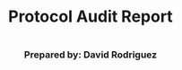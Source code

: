 <!DOCTYPE html>
<html>
<head>
<style>
    .full-page {
        width:  100%;
        height:  100vh; /* This will make the div take up the full viewport height */
        display: flex;
        flex-direction: column;
        justify-content: center;
        align-items: center;
    }
    .full-page img {
        max-width:  200;
        max-height:  200;
        margin-bottom: 5rem;
    }
    .full-page div{
        display: flex;
        flex-direction: column;
        justify-content: center;
        align-items: center;
    }
</style>
</head>
<body>

<div class="full-page">
    <div>
    <h1>Protocol Audit Report</h1>
    <h3>Prepared by: David Rodriguez</h3>
    </div>
</div>

</body>
</html>

<!-- Your report starts here! -->

# Table of Contents
- [Table of Contents](#table-of-contents)
- [Protocol Summary](#protocol-summary)
- [Disclaimer](#disclaimer)
- [Risk Classification](#risk-classification)
- [Audit Details](#audit-details)
  - [Scope](#scope)
  - [Roles](#roles)
- [Executive Summary](#executive-summary)
  - [Issues found](#issues-found)
- [Findings](#findings)
  - [High](#high)
    - [\[H-1\] Storing the password on-chain makes it visible to anyone, and no longer private](#h-1-storing-the-password-on-chain-makes-it-visible-to-anyone-and-no-longer-private)
    - [\[H-2\] `PasswordStore::setPassword` has no access controls,  meaning a non-owner could change the password](#h-2-passwordstoresetpassword-has-no-access-controls--meaning-a-non-owner-could-change-the-password)
  - [Medium](#medium)
  - [Low](#low)
  - [Informational](#informational)
    - [\[I-1\] The `PasswordStore::getPassword` NatSpec Indicates a Non-Existent Parameter](#i-1-the-passwordstoregetpassword-natspec-indicates-a-non-existent-parameter)
  - [Gas](#gas)

# Protocol Summary

PasswordStore is a protocol dedicated to storage and retrieval of a user's passwords. The protocol is designed to be used by a single user, and is not designed to be used by multiple users. Only the owner should be able to set and access this password.

# Disclaimer

David Rodriguez security researcher makes all effort to find as many vulnerabilities in the code in the given time period, but holds no responsibilities for the findings provided in this document. A security audit by the team is not an endorsement of the underlying business or product. The audit was time-boxed and the review of the code was solely on the security aspects of the Solidity implementation of the contracts.

# Risk Classification

|            |        | Impact |        |     |
| ---------- | ------ | ------ | ------ | --- |
|            |        | High   | Medium | Low |
|            | High   | H      | H/M    | M   |
| Likelihood | Medium | H/M    | M      | M/L |
|            | Low    | M      | M/L    | L   |

We use the [CodeHawks](https://docs.codehawks.com/hawks-auditors/how-to-evaluate-a-finding-severity) severity matrix to determine severity. See the documentation for more details.

# Audit Details 

**The findings described in this document correspond the following commit hash:**
```
7d55682ddc4301a7b13ae9413095feffd9924566
```

## Scope 

```
src/
--- PasswordStore.sol
```

## Roles

- Owner: Is the only one who should be able to set and access the password.

For this contract, only the owner should be able to interact with the contract.

# Executive Summary

## Issues found

| Severity          | Number of issues found |
| ----------------- | ---------------------- |
| High              | 2                      |
| Medium            | 0                      |
| Low               | 0                      |
| Info              | 1                      |
| Gas Optimizations | 0                      |
| Total             | 3                      |

# Findings
## High

### [H-1] Storing the password on-chain makes it visible to anyone, and no longer private

**Description:** All data stored on-chain is visible to anyone, and can be read directly from the blockchain.
The `PasswordStore::s_password` variable is intended to be a private variable and only be accessed through
`PasswordStore::getPassword` function, which is intended to be only called by the owner of the contract.

We show one such method of reading any data off chain below.

**Impact:** Anyone can read the private password, sseverly breaking the functionality of the protocol.

**Proof of Concept:** The below test case shows how anyone can read the password directly from the blockchain.

1. Create a locally running chain
```bash
make anvil
```

2. Deploy the contract to the chain
```
make deploy
```

3. Run the storage tool

We use `1` because that's the storage slot of `s_password` in the contract.

```
cast storage <CONTRACT_ADDRESS_HERE> 1 --rpc-url http://127.0.0.1:8545
```

You'll get an output that looks like this:

`0x6d7950617373776f726400000000000000000000000000000000000000000014`

You can then parse that hex to a string with:

```
cast parse-bytes32-string 0x6d7950617373776f726400000000000000000000000000000000000000000014
```

And get an output of:

```
myPassword
```

**Recommended Mitigation:** Due to this, the overall architecture of the contract should be rethought. One could encrypt the 
password off-chain, and then store the encrypted password on-chain. This would require the user to remember another password 
off-chain to decrypt the stored password. However, you're also likely want to remove the view function as you wouldn't want the 
user to accidentally send a transaction with this decryption key.


### [H-2] `PasswordStore::setPassword` has no access controls,  meaning a non-owner could change the password

## Medium
## Low 
## Informational

### [I-1] The `PasswordStore::getPassword` NatSpec Indicates a Non-Existent Parameter

**Description:**

```javascript
/*
 * @notice This allows only the owner to retrieve the password.
 * @param newPassword The new password to set.
 */
function getPassword() external view returns (string memory) {
```

The `PasswordStore::getPassword` function signature is `getPassword()`, but the NatSpec incorrectly suggests it should be `getPassword(string)`.

**Impact:** The NatSpec is incorrect, as it refers to a parameter that does not exist in the function signature.

**Recommended Mitigation:** Remove the incorrect NatSpec line to accurately describe the function.

```diff
- * @param newPassword The new password to set.
```

## Gas 